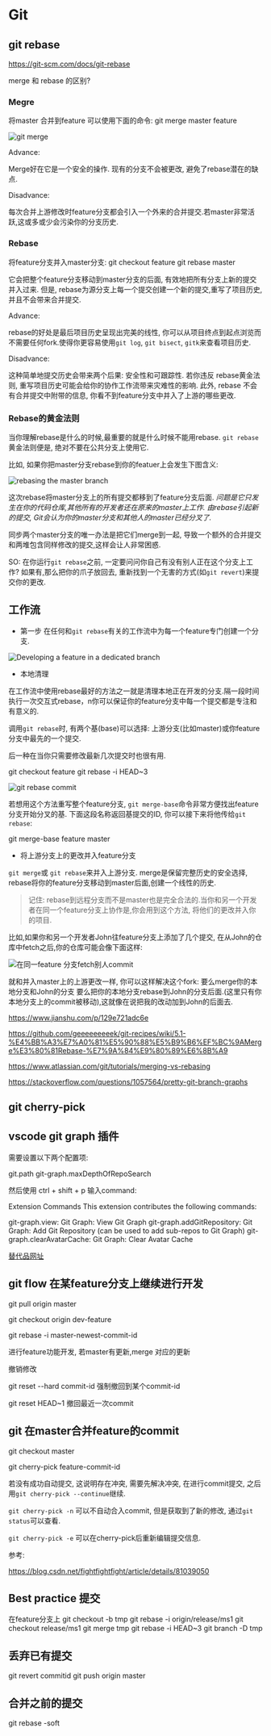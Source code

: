# Git

## git rebase

https://git-scm.com/docs/git-rebase

merge 和 rebase 的区别?

### Megre

将master 合并到feature 可以使用下面的命令:
git merge master feature

![git merge](./images/02.svg)

Advance:

Merge好在它是一个安全的操作. 现有的分支不会被更改, 避免了rebase潜在的缺点.

Disadvance:

每次合并上游修改时feature分支都会引入一个外来的合并提交.若master非常活跃,这或多或少会污染你的分支历史.

### Rebase

将feature分支并入master分支:
git checkout feature
git rebase master

它会把整个feature分支移动到master分支的后面, 有效地把所有分支上新的提交并入过来. 但是, rebase为源分支上每一个提交创建一个新的提交,重写了项目历史,并且不会带来合并提交.

Advance:

rebase的好处是最后项目历史呈现出完美的线性, 你可以从项目终点到起点浏览而不需要任何fork.使得你更容易使用`git log`, `git bisect`, `gitk`来查看项目历史.

Disadvance:

这种简单地提交历史会带来两个后果: 安全性和可跟踪性. 若你违反 rebase黄金法则, 重写项目历史可能会给你的协作工作流带来灾难性的影响. 此外, rebase 不会有合并提交中附带的信息, 你看不到feature分支中并入了上游的哪些更改.


### Rebase的黄金法则

当你理解rebase是什么的时候,最重要的就是什么时候不能用rebase.
`git rebase`黄金法则便是, 绝对不要在公共分支上使用它.

比如, 如果你把master分支rebase到你的featuer上会发生下图含义:

![rebasing the master branch](./images/05.svg)

这次rebase将master分支上的所有提交都移到了feature分支后面.
*问题是它只发生在你的代码仓库,其他所有的开发者还在原来的master上工作. 由rebase引起新的提交, Git会认为你的master分支和其他人的master已经分叉了.*

同步两个master分支的唯一办法是把它们merge到一起, 导致一个额外的合并提交和两堆包含同样修改的提交,这样会让人非常困惑.

SO: 在你运行`git rebase`之前, 一定要问问你自己有没有别人正在这个分支上工作?
如果有,那么把你的爪子放回去, 重新找到一个无害的方式(如`git revert`)来提交你的更改.

## 工作流

- 第一步 在任何和`git rebase`有关的工作流中为每一个feature专门创建一个分支.

![Developing a feature in a dedicated branch](./images/06.svg)

- 本地清理

在工作流中使用rebase最好的方法之一就是清理本地正在开发的分支.隔一段时间执行一次交互式rebase，n你可以保证你的feature分支中每一个提交都是专注和有意义的.

调用`git rebase`时, 有两个基(base)可以选择: 上游分支(比如master)或你feature分支中最先的一个提交.

后一种在当你只需要修改最新几次提交时也很有用.

git checkout feature
git rebase -i HEAD~3

![git rebase commit ](./images/07.svg)

若想用这个方法重写整个feature分支, `git merge-base`命令非常方便找出feature分支开始分叉的基.
下面这段名称返回基提交的ID, 你可以接下来将他传给`git rebase`:

git merge-base feature master

- 将上游分支上的更改并入feature分支

`git merge`或 `git rebase`来并入上游分支. merge是保留完整历史的安全选择, rebase将你的feature分支移动到master后面,创建一个线性的历史.

> 记住: rebase到远程分支而不是master也是完全合法的.当你和另一个开发者在同一个feature分支上协作是,你会用到这个方法, 将他们的更改并入你的项目.

比如,如果你和另一个开发者John往feature分支上添加了几个提交, 在从John的仓库中fetch之后,你的仓库可能会像下面这样:


![在同一feature 分支fetch别人commit](./images/08.svg)

就和并入master上的上游更改一样, 你可以这样解决这个fork:
要么merge你的本地分支和John的分支
要么把你的本地分支rebase到John的分支后面.(这里只有你本地分支上的commit被移动),这就像在说把我的改动加到John的后面去.

https://www.jianshu.com/p/129e721adc6e

https://github.com/geeeeeeeeek/git-recipes/wiki/5.1-%E4%BB%A3%E7%A0%81%E5%90%88%E5%B9%B6%EF%BC%9AMerge%E3%80%81Rebase-%E7%9A%84%E9%80%89%E6%8B%A9

https://www.atlassian.com/git/tutorials/merging-vs-rebasing

https://stackoverflow.com/questions/1057564/pretty-git-branch-graphs

## git cherry-pick



## vscode git graph 插件

需要设置以下两个配置项:

git.path
git-graph.maxDepthOfRepoSearch

然后使用 ctrl + shift + p 输入command:

Extension Commands
This extension contributes the following commands:

git-graph.view: Git Graph: View Git Graph
git-graph.addGitRepository: Git Graph: Add Git Repository (can be used to add sub-repos to Git Graph)
git-graph.clearAvatarCache: Git Graph: Clear Avatar Cache



[替代品网址](https://alternativeto.net/software/sourcetree/?platform=linux)


## git flow 在某feature分支上继续进行开发

git pull origin master

git checkout origin dev-feature

git rebase -i master-newest-commit-id

进行feature功能开发, 若master有更新,merge 对应的更新

撤销修改

git reset --hard commit-id 强制撤回到某个commit-id

git reset HEAD~1 撤回最近一次commit


## git 在master合并feature的commit

git checkout master

git cherry-pick feature-commit-id

若没有成功自动提交, 这说明存在冲突, 需要先解决冲突, 在进行commit提交, 之后用`git cherry-pick --continue`继续.

`git cherry-pick -n` 可以不自动合入commit, 但是获取到了新的修改, 通过`git status`可以查看.

`git cherry-pick -e` 可以在cherry-pick后重新编辑提交信息.

参考:

https://blog.csdn.net/fightfightfight/article/details/81039050

## Best practice 提交

在feature分支上 git checkout -b tmp
git rebase -i origin/release/ms1
git checkout release/ms1
git merge tmp
git rebase -i HEAD~3
git branch -D tmp


## 丢弃已有提交

git revert commitid
git push origin master

## 合并之前的提交

git rebase -soft
